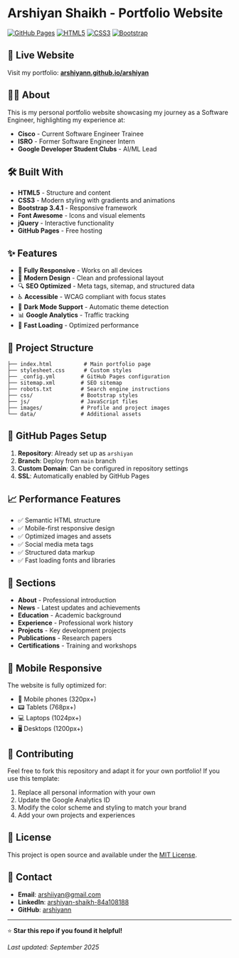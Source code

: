 # Arshiyan Shaikh - Portfolio Website

[![GitHub Pages](https://img.shields.io/badge/GitHub%20Pages-Live-green)](https://arshiyann.github.io/arshiyan/)
[![HTML5](https://img.shields.io/badge/HTML5-E34F26?logo=html5&logoColor=white)](https://developer.mozilla.org/en-US/docs/Web/HTML)
[![CSS3](https://img.shields.io/badge/CSS3-1572B6?logo=css3&logoColor=white)](https://developer.mozilla.org/en-US/docs/Web/CSS)
[![Bootstrap](https://img.shields.io/badge/Bootstrap-7952B3?logo=bootstrap&logoColor=white)](https://getbootstrap.com/)

## 🚀 Live Website
Visit my portfolio: **[arshiyann.github.io/arshiyan](https://arshiyann.github.io/arshiyan/)**

## 👨‍💻 About
This is my personal portfolio website showcasing my journey as a Software Engineer, highlighting my experience at:
- **Cisco** - Current Software Engineer Trainee
- **ISRO** - Former Software Engineer Intern
- **Google Developer Student Clubs** - AI/ML Lead

## 🛠️ Built With
- **HTML5** - Structure and content
- **CSS3** - Modern styling with gradients and animations
- **Bootstrap 3.4.1** - Responsive framework
- **Font Awesome** - Icons and visual elements
- **jQuery** - Interactive functionality
- **GitHub Pages** - Free hosting

## ✨ Features
- 📱 **Fully Responsive** - Works on all devices
- 🎨 **Modern Design** - Clean and professional layout
- 🔍 **SEO Optimized** - Meta tags, sitemap, and structured data
- ♿ **Accessible** - WCAG compliant with focus states
- 🌙 **Dark Mode Support** - Automatic theme detection
- 📊 **Google Analytics** - Traffic tracking
- 🚀 **Fast Loading** - Optimized performance

## 📁 Project Structure
```
├── index.html          # Main portfolio page
├── stylesheet.css      # Custom styles
├── _config.yml        # GitHub Pages configuration
├── sitemap.xml        # SEO sitemap
├── robots.txt         # Search engine instructions
├── css/               # Bootstrap styles
├── js/                # JavaScript files
├── images/            # Profile and project images
└── data/              # Additional assets
```

## 🚀 GitHub Pages Setup
1. **Repository**: Already set up as `arshiyan`
2. **Branch**: Deploy from `main` branch
3. **Custom Domain**: Can be configured in repository settings
4. **SSL**: Automatically enabled by GitHub Pages

## 📈 Performance Features
- ✅ Semantic HTML structure
- ✅ Mobile-first responsive design
- ✅ Optimized images and assets
- ✅ Social media meta tags
- ✅ Structured data markup
- ✅ Fast loading fonts and libraries

## 🎯 Sections
- **About** - Professional introduction
- **News** - Latest updates and achievements
- **Education** - Academic background
- **Experience** - Professional work history
- **Projects** - Key development projects
- **Publications** - Research papers
- **Certifications** - Training and workshops

## 📱 Mobile Responsive
The website is fully optimized for:
- 📱 Mobile phones (320px+)
- 📟 Tablets (768px+)
- 💻 Laptops (1024px+)
- 🖥️ Desktops (1200px+)

## 🤝 Contributing
Feel free to fork this repository and adapt it for your own portfolio! If you use this template:
1. Replace all personal information with your own
2. Update the Google Analytics ID
3. Modify the color scheme and styling to match your brand
4. Add your own projects and experiences

## 📄 License
This project is open source and available under the [MIT License](LICENSE).

## 📧 Contact
- **Email**: [arshiiyan@gmail.com](mailto:arshiiyan@gmail.com)
- **LinkedIn**: [arshiyan-shaikh-84a108188](https://www.linkedin.com/in/arshiyan-shaikh-84a108188/)
- **GitHub**: [arshiyann](https://github.com/arshiyann)

---

⭐ **Star this repo if you found it helpful!**

*Last updated: September 2025*
